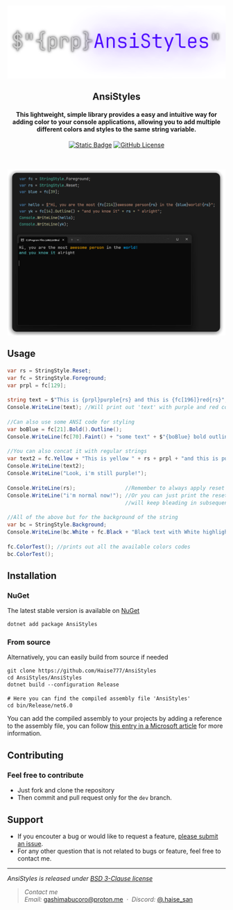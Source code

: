 <div align="center">
    <br>
    <img src=".github/banner.png" alt="[Banner image]" width=600 align="center">
</div>

<h2 align="center">AnsiStyles</h2>
<h4 align="center">This lightweight, simple library provides a easy and intuitive way for adding color to your console applications, allowing you to add multiple different colors and styles to the same string variable.</h4>
<div align="center">
  
  <a href="">![Static Badge](https://img.shields.io/badge/.NET-6.0-%233502b8?style=flat-square)</a>
  <a href="">![GitHub License](https://img.shields.io/github/license/Haise777/OPZBot?style=flat-square&color=%23a38802)</a>
  
</div>

<br>
<br>
<div align="center">
    <img src=".github/example1.png" alt="[Example image]" width=1080 align="center">
</div>

Usage
----

```csharp
var rs = StringStyle.Reset;
var fc = StringStyle.Foreground;
var prpl = fc[129];

string text = $"This is {prpl}purple{rs} and this is {fc[196]}red{rs}";
Console.WriteLine(text); //Will print out 'text' with purple and red colored

//Can also use some ANSI code for styling 
var boBlue = fc[21].Bold().Outline();
Console.WriteLine(fc[70].Faint() + "some text" + $"{boBlue} bold outlined blue{rs}");

//You can also concat it with regular strings
var text2 = fc.Yellow + "This is yellow " + rs + prpl + "and this is purple";
Console.WriteLine(text2);
Console.WriteLine("Look, i'm still purple!");

Console.WriteLine(rs);                //Remember to always apply reset to the end of the strings
Console.WriteLine("i'm normal now!"); //Or you can just print the reset out, else the applied color/style
                                      //will keep bleading in subsequent prints until it finds a reset

//All of the above but for the background of the string
var bc = StringStyle.Background;
Console.WriteLine(bc.White + fc.Black + "Black text with White highlighting" + rs);
    
fc.ColorTest(); //prints out all the available colors codes
bc.ColorTest();
```

Installation
----

### NuGet

The latest stable version is available on [NuGet](https://www.nuget.org/)

```bash
dotnet add package AnsiStyles
```

### From source

Alternatively, you can easily build from source if needed

```shell
git clone https://github.com/Haise777/AnsiStyles
cd AnsiStyles/AnsiStyles
dotnet build --configuration Release

# Here you can find the compiled assembly file 'AnsiStyles'
cd bin/Release/net6.0 
```
You can add the compiled assembly to your projects by adding a reference to the assembly file, you can follow [this entry in a Microsoft article](https://learn.microsoft.com/en-us/dotnet/core/tools/dotnet-add-reference#add-a-reference-to-an-assembly-that-isnt-in-a-project) for more information.

Contributing
----
### Feel free to contribute  
- Just fork and clone the repository
- Then commit and pull request only for the `dev` branch. 

Support
----
- If you encouter a bug or would like to request a feature, [please submit an issue](https://github.com/Haise777/AnsiStyles/issues/new).  
- For any other question that is not related to bugs or feature, feel free to contact me.

---
*AnsiStyles is released under [BSD 3-Clause license](https://opensource.org/license/bsd-3-clause/)*

> *Contact me*\
> *Email:* [gashimabucoro@proton.me](mailto:gashimabucoro@proton.me) &nbsp;&middot;&nbsp;
> *Discord:* [@.haise_san](https://discord.com/users/374337303897702401)

